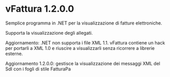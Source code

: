 # vFattura 1.2.0.0

Semplice programma in .NET per la visualizzazione di fatture elettroniche.

Supporta la visualizzazione degli allegati.

Aggiornamento: .NET non supporta i file XML 1.1. vFattura contiene un hack per portarli a XML 1.0 e riuscire a visualizzarli senza ricorrere a librerie esterne.

Aggiornamento 1.2.0.0: gestisce la visualizzazione dei messaggi XML del SdI con i fogli di stile FatturaPa
